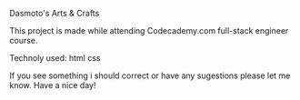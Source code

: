 Dasmoto's Arts & Crafts

This project is made while attending Codecademy.com full-stack engineer course.

Technoly used:
html
css

If you see something i should correct or have any sugestions please let me know. Have a nice day!
